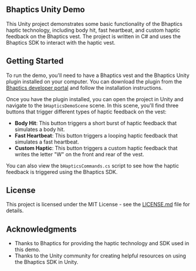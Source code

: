 ## Bhaptics Unity Demo

This Unity project demonstrates some basic functionality of the Bhaptics haptic technology, including body hit, fast heartbeat, and custom haptic feedback on the Bhaptics vest. The project is written in C# and uses the Bhaptics SDK to interact with the haptic vest.

## Getting Started

To run the demo, you'll need to have a Bhaptics vest and the Bhaptics Unity plugin installed on your computer. You can download the plugin from the [Bhaptics developer portal](https://developers.bhaptics.com/unity-plugin/) and follow the installation instructions.

Once you have the plugin installed, you can open the project in Unity and navigate to the `bHapticsDemoScene` scene. In this scene, you'll find three buttons that trigger different types of haptic feedback on the vest:

- **Body Hit**: This button triggers a short burst of haptic feedback that simulates a body hit.
- **Fast Heartbeat**: This button triggers a looping haptic feedback that simulates a fast heartbeat.
- **Custom Haptic**: This button triggers a custom haptic feedback that writes the letter "W" on the front and rear of the vest.

You can also view the `bHapticsCommands.cs` script to see how the haptic feedback is triggered using the Bhaptics SDK.

## License

This project is licensed under the MIT License - see the [LICENSE.md](LICENSE.md) file for details.

## Acknowledgments

- Thanks to Bhaptics for providing the haptic technology and SDK used in this demo.
- Thanks to the Unity community for creating helpful resources on using the Bhaptics SDK in Unity.
